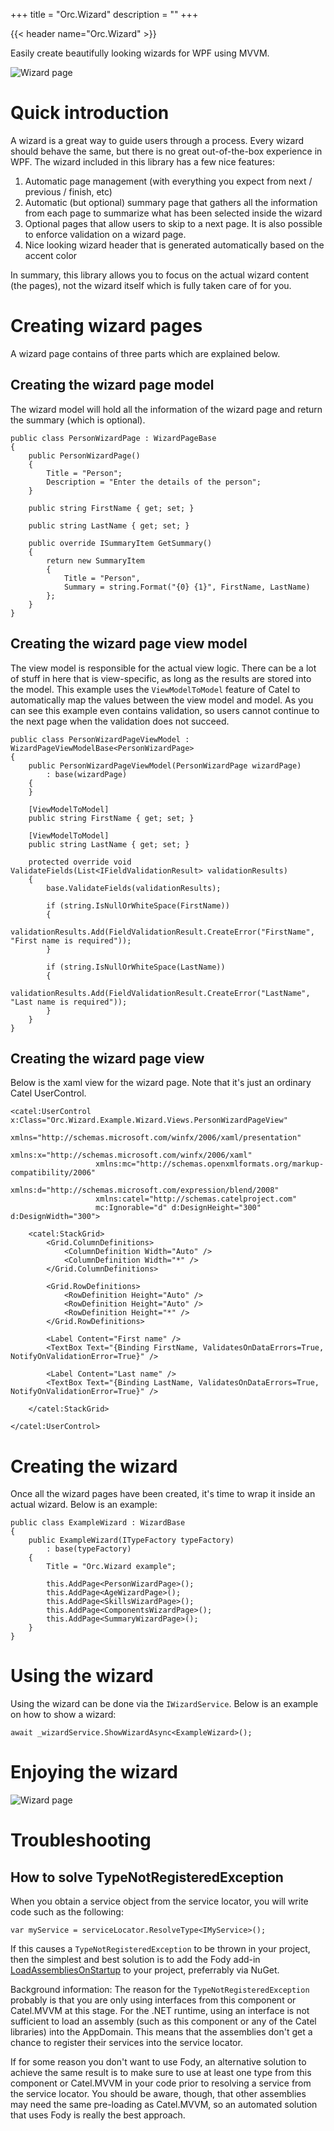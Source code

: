 +++
title = "Orc.Wizard" 
description = ""
+++

{{< header name="Orc.Wizard" >}}

Easily create beautifully looking wizards for WPF using MVVM.

![Wizard page](../images/orc.wizard/wizard_01.png)

# Quick introduction

A wizard is a great way to guide users through a process. Every wizard should behave the same, but there is no great out-of-the-box experience in WPF. The wizard included in this library has a few nice features:

1. Automatic page management (with everything you expect from next / previous / finish, etc)
2. Automatic (but optional) summary page that gathers all the information from each page to summarize what has been selected inside the wizard
3. Optional pages that allow users to skip to a next page. It is also possible to enforce validation on a wizard page.
4. Nice looking wizard header that is generated automatically based on the accent color  

In summary, this library allows you to focus on the actual wizard content (the pages), not the wizard itself which is fully taken care of for you.

# Creating wizard pages

A wizard page contains of three parts which are explained below.

## Creating the wizard page model

The wizard model will hold all the information of the wizard page and return the summary (which is optional). 

```
public class PersonWizardPage : WizardPageBase
{
	public PersonWizardPage()
	{
		Title = "Person";
		Description = "Enter the details of the person";
	}

	public string FirstName { get; set; }

	public string LastName { get; set; }

	public override ISummaryItem GetSummary()
	{
		return new SummaryItem
		{
			Title = "Person",
			Summary = string.Format("{0} {1}", FirstName, LastName)
		};
	}
}
```

## Creating the wizard page view model

The view model is responsible for the actual view logic. There can be a lot of stuff in here that is view-specific, as long as the results are stored into the model. This example uses the `ViewModelToModel` feature of Catel to automatically map the values between the view model and model. As you can see this example even contains validation, so users cannot continue to the next page when the validation does not succeed.

```
public class PersonWizardPageViewModel : WizardPageViewModelBase<PersonWizardPage>
{
	public PersonWizardPageViewModel(PersonWizardPage wizardPage)
		: base(wizardPage)
	{
	}

	[ViewModelToModel]
	public string FirstName { get; set; }

	[ViewModelToModel]
	public string LastName { get; set; }

	protected override void ValidateFields(List<IFieldValidationResult> validationResults)
	{
		base.ValidateFields(validationResults);

		if (string.IsNullOrWhiteSpace(FirstName))
		{
			validationResults.Add(FieldValidationResult.CreateError("FirstName", "First name is required"));
		}

		if (string.IsNullOrWhiteSpace(LastName))
		{
			validationResults.Add(FieldValidationResult.CreateError("LastName", "Last name is required"));
		}
	}
}
```

## Creating the wizard page view

Below is the xaml view for the wizard page. Note that it's just an ordinary Catel UserControl.

```
<catel:UserControl x:Class="Orc.Wizard.Example.Wizard.Views.PersonWizardPageView"
				   xmlns="http://schemas.microsoft.com/winfx/2006/xaml/presentation"
				   xmlns:x="http://schemas.microsoft.com/winfx/2006/xaml"
				   xmlns:mc="http://schemas.openxmlformats.org/markup-compatibility/2006" 
				   xmlns:d="http://schemas.microsoft.com/expression/blend/2008"
				   xmlns:catel="http://schemas.catelproject.com"
				   mc:Ignorable="d" d:DesignHeight="300" d:DesignWidth="300">

	<catel:StackGrid>
		<Grid.ColumnDefinitions>
			<ColumnDefinition Width="Auto" />
			<ColumnDefinition Width="*" />
		</Grid.ColumnDefinitions>
		
		<Grid.RowDefinitions>
			<RowDefinition Height="Auto" />
			<RowDefinition Height="Auto" />
			<RowDefinition Height="*" />
		</Grid.RowDefinitions>

		<Label Content="First name" />
		<TextBox Text="{Binding FirstName, ValidatesOnDataErrors=True, NotifyOnValidationError=True}" />
		
		<Label Content="Last name" />
		<TextBox Text="{Binding LastName, ValidatesOnDataErrors=True, NotifyOnValidationError=True}" />
		
	</catel:StackGrid>
	
</catel:UserControl>
```

# Creating the wizard

Once all the wizard pages have been created, it's time to wrap it inside an actual wizard. Below is an example:

```
public class ExampleWizard : WizardBase
{
	public ExampleWizard(ITypeFactory typeFactory)
		: base(typeFactory)
	{
		Title = "Orc.Wizard example"; 

		this.AddPage<PersonWizardPage>();
		this.AddPage<AgeWizardPage>();
		this.AddPage<SkillsWizardPage>();
		this.AddPage<ComponentsWizardPage>();
		this.AddPage<SummaryWizardPage>();
	}
}
```

# Using the wizard

Using the wizard can be done via the `IWizardService`. Below is an example on how to show a wizard:

```
await _wizardService.ShowWizardAsync<ExampleWizard>();
```

# Enjoying the wizard

![Wizard page](../images/orc.wizard/wizard.gif)

# Troubleshooting

## How to solve TypeNotRegisteredException

When you obtain a service object from the service locator, you will write code such as the following:

```
var myService = serviceLocator.ResolveType<IMyService>();
```

If this causes a `TypeNotRegisteredException` to be thrown in your project, then the simplest and best solution is to add the Fody add-in [LoadAssembliesOnStartup](https://github.com/Fody/LoadAssembliesOnStartup) to your project, preferrably via NuGet.

Background information: The reason for the `TypeNotRegisteredException` probably is that you are only using interfaces from this component or Catel.MVVM at this stage. For the .NET runtime, using an interface is not sufficient to load an assembly (such as this component or any of the Catel libraries) into the AppDomain. This means that the assemblies don't get a chance to register their services into the service locator.

If for some reason you don't want to use Fody, an alternative solution to achieve the same result is to make sure to use at least one type from this component or Catel.MVVM in your code prior to resolving a service from the service locator. You should be aware, though, that other assemblies may need the same pre-loading as Catel.MVVM, so an automated solution that uses Fody is really the best approach.
